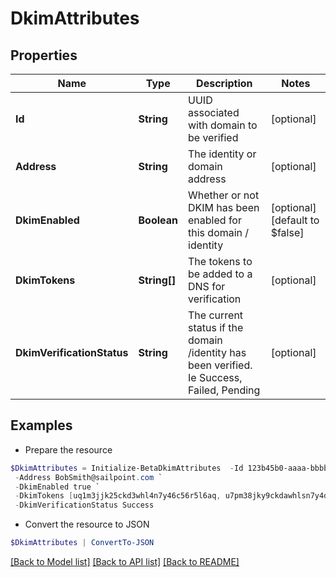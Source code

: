 # DkimAttributes
## Properties

Name | Type | Description | Notes
------------ | ------------- | ------------- | -------------
**Id** | **String** | UUID associated with domain to be verified | [optional] 
**Address** | **String** | The identity or domain address | [optional] 
**DkimEnabled** | **Boolean** | Whether or not DKIM has been enabled for this domain / identity | [optional] [default to $false]
**DkimTokens** | **String[]** | The tokens to be added to a DNS for verification | [optional] 
**DkimVerificationStatus** | **String** | The current status if the domain /identity has been verified. Ie Success, Failed, Pending | [optional] 

## Examples

- Prepare the resource
```powershell
$DkimAttributes = Initialize-BetaDkimAttributes  -Id 123b45b0-aaaa-bbbb-a7db-123456a56abc `
 -Address BobSmith@sailpoint.com `
 -DkimEnabled true `
 -DkimTokens [uq1m3jjk25ckd3whl4n7y46c56r5l6aq, u7pm38jky9ckdawhlsn7y4dcj6f5lpgq, uhpm3jjkjjckdkwhlqn7yw6cjer5tpay] `
 -DkimVerificationStatus Success
```

- Convert the resource to JSON
```powershell
$DkimAttributes | ConvertTo-JSON
```

[[Back to Model list]](../README.md#documentation-for-models) [[Back to API list]](../README.md#documentation-for-api-endpoints) [[Back to README]](../README.md)

